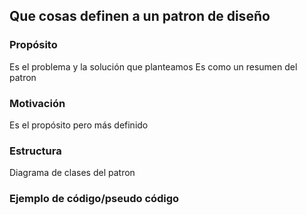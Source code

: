 ## Que cosas definen a un patron de diseño

### Propósito

Es el problema y la solución que planteamos
Es como un resumen del patron

### Motivación

Es el propósito pero más definido

### Estructura

Diagrama de clases del patron

### Ejemplo de código/pseudo código
